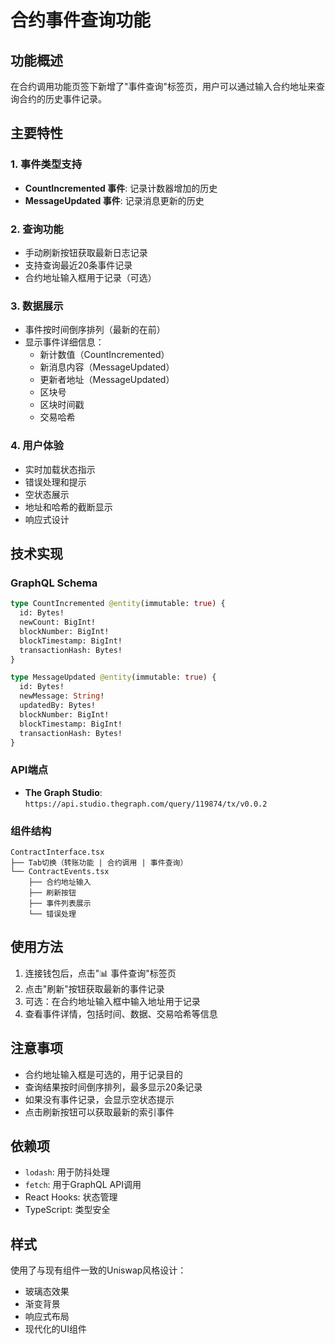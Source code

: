 # 合约事件查询功能

## 功能概述

在合约调用功能页签下新增了"事件查询"标签页，用户可以通过输入合约地址来查询合约的历史事件记录。

## 主要特性

### 1. 事件类型支持
- **CountIncremented 事件**: 记录计数器增加的历史
- **MessageUpdated 事件**: 记录消息更新的历史

### 2. 查询功能
- 手动刷新按钮获取最新日志记录
- 支持查询最近20条事件记录
- 合约地址输入框用于记录（可选）

### 3. 数据展示
- 事件按时间倒序排列（最新的在前）
- 显示事件详细信息：
  - 新计数值（CountIncremented）
  - 新消息内容（MessageUpdated）
  - 更新者地址（MessageUpdated）
  - 区块号
  - 区块时间戳
  - 交易哈希

### 4. 用户体验
- 实时加载状态指示
- 错误处理和提示
- 空状态展示
- 地址和哈希的截断显示
- 响应式设计

## 技术实现

### GraphQL Schema
```graphql
type CountIncremented @entity(immutable: true) {
  id: Bytes!
  newCount: BigInt!
  blockNumber: BigInt!
  blockTimestamp: BigInt!
  transactionHash: Bytes!
}

type MessageUpdated @entity(immutable: true) {
  id: Bytes!
  newMessage: String!
  updatedBy: Bytes!
  blockNumber: BigInt!
  blockTimestamp: BigInt!
  transactionHash: Bytes!
}
```

### API端点
- **The Graph Studio**: `https://api.studio.thegraph.com/query/119874/tx/v0.0.2`

### 组件结构
```
ContractInterface.tsx
├── Tab切换（转账功能 | 合约调用 | 事件查询）
└── ContractEvents.tsx
    ├── 合约地址输入
    ├── 刷新按钮
    ├── 事件列表展示
    └── 错误处理
```

## 使用方法

1. 连接钱包后，点击"📊 事件查询"标签页
2. 点击"刷新"按钮获取最新的事件记录
3. 可选：在合约地址输入框中输入地址用于记录
4. 查看事件详情，包括时间、数据、交易哈希等信息

## 注意事项

- 合约地址输入框是可选的，用于记录目的
- 查询结果按时间倒序排列，最多显示20条记录
- 如果没有事件记录，会显示空状态提示
- 点击刷新按钮可以获取最新的索引事件

## 依赖项

- `lodash`: 用于防抖处理
- `fetch`: 用于GraphQL API调用
- React Hooks: 状态管理
- TypeScript: 类型安全

## 样式

使用了与现有组件一致的Uniswap风格设计：
- 玻璃态效果
- 渐变背景
- 响应式布局
- 现代化的UI组件

